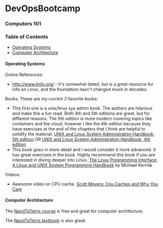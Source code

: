 # DevOpsBootcamp

### Computers 101

### Table of Contents
- [Operating Systems](#operating-systems)
- [Computer Architecture](#computer-architecture)

#### Operating Systems
Online References:
- http://www.linfo.org/ - It's somewhat dated, but is a great resource for info on Linux, and the foundation hasn't changed much in decades.
                             

Books:
These are my current 2 favorite books:
- This first one is a unix/linux sys admin book. The authors are hilarious and make this a fun read. Both 4th and 5th editions are great, but for different reasons. The 5th edition is more modern covering topics like containers and the cloud, however I like the 4th edition because they have exercises at the end of the chapters that I think are helpful to solidify the material. [UNIX and Linux System Administration Handbook, 5th edition](https://amzn.to/2xehZtf) OR [UNIX and Linux System Administration Handbook, 4th edition](https://amzn.to/2xgJHFJ)
- This book goes in more detail and I would consider it more advanced. It has great exercises in the book. Highly recommend this book if you are interested in diving deeper into Linux. [The Linux Programming Interface: A Linux and UNIX System Programming Handbook](https://amzn.to/2x9m8PI) by Michael Kerrisk


Videos:
- Awesome video on CPU cache. [Scott Meyers: Cpu Caches and Why You Care](https://youtu.be/WDIkqP4JbkE)

#### Computer Architecture

The [NandToTetris course](https://www.nand2tetris.org/) is free and great for computer architecture.

The [NandToTetris textbook](https://amzn.to/31wVrkk) is also great.
 